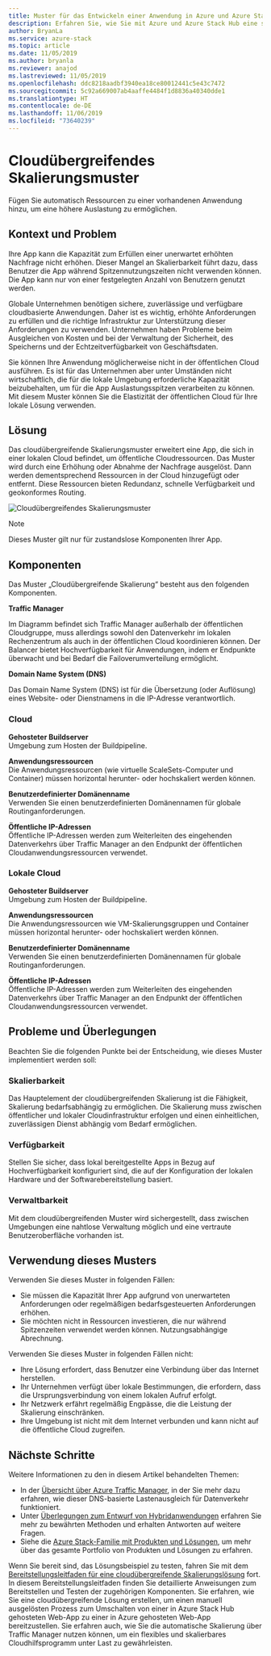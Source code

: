 ```yaml
---
title: Muster für das Entwickeln einer Anwendung in Azure und Azure Stack Hub, die sich cloudübergreifend skalieren lässt.
description: Erfahren Sie, wie Sie mit Azure und Azure Stack Hub eine skalierbare, cloudübergreifende Anwendung erstellen.
author: BryanLa
ms.service: azure-stack
ms.topic: article
ms.date: 11/05/2019
ms.author: bryanla
ms.reviewer: anajod
ms.lastreviewed: 11/05/2019
ms.openlocfilehash: ddc8218aadbf3940ea18ce80012441c5e43c7472
ms.sourcegitcommit: 5c92a669007ab4aaffe4484f1d8836a40340dde1
ms.translationtype: HT
ms.contentlocale: de-DE
ms.lasthandoff: 11/06/2019
ms.locfileid: "73640239"
---
```

# <a name="cross-cloud-scaling-pattern"></a>Cloudübergreifendes Skalierungsmuster

Fügen Sie automatisch Ressourcen zu einer vorhandenen Anwendung hinzu, um eine höhere Auslastung zu ermöglichen.

## <a name="context-and-problem"></a>Kontext und Problem

Ihre App kann die Kapazität zum Erfüllen einer unerwartet erhöhten Nachfrage nicht erhöhen. Dieser Mangel an Skalierbarkeit führt dazu, dass Benutzer die App während Spitzennutzungszeiten nicht verwenden können. Die App kann nur von einer festgelegten Anzahl von Benutzern genutzt werden.

Globale Unternehmen benötigen sichere, zuverlässige und verfügbare cloudbasierte Anwendungen. Daher ist es wichtig, erhöhte Anforderungen zu erfüllen und die richtige Infrastruktur zur Unterstützung dieser Anforderungen zu verwenden. Unternehmen haben Probleme beim Ausgleichen von Kosten und bei der Verwaltung der Sicherheit, des Speicherns und der Echtzeitverfügbarkeit von Geschäftsdaten.

Sie können Ihre Anwendung möglicherweise nicht in der öffentlichen Cloud ausführen. Es ist für das Unternehmen aber unter Umständen nicht wirtschaftlich, die für die lokale Umgebung erforderliche Kapazität beizubehalten, um für die App Auslastungsspitzen verarbeiten zu können. Mit diesem Muster können Sie die Elastizität der öffentlichen Cloud für Ihre lokale Lösung verwenden.

## <a name="solution"></a>Lösung

Das cloudübergreifende Skalierungsmuster erweitert eine App, die sich in einer lokalen Cloud befindet, um öffentliche Cloudressourcen. Das Muster wird durch eine Erhöhung oder Abnahme der Nachfrage ausgelöst. Dann werden dementsprechend Ressourcen in der Cloud hinzugefügt oder entfernt. Diese Ressourcen bieten Redundanz, schnelle Verfügbarkeit und geokonformes Routing.

![Cloudübergreifendes Skalierungsmuster](media/pattern-cross-cloud-scale/cross-cloud-scaling.png)

> [!NOTE]
> Dieses Muster gilt nur für zustandslose Komponenten Ihrer App.

## <a name="components"></a>Komponenten

Das Muster „Cloudübergreifende Skalierung“ besteht aus den folgenden Komponenten.

**Traffic Manager**  

Im Diagramm befindet sich Traffic Manager außerhalb der öffentlichen Cloudgruppe, muss allerdings sowohl den Datenverkehr im lokalen Rechenzentrum als auch in der öffentlichen Cloud koordinieren können. Der Balancer bietet Hochverfügbarkeit für Anwendungen, indem er Endpunkte überwacht und bei Bedarf die Failoverumverteilung ermöglicht.

**Domain Name System (DNS)**  

Das Domain Name System (DNS) ist für die Übersetzung (oder Auflösung) eines Website- oder Dienstnamens in die IP-Adresse verantwortlich.

### <a name="cloud"></a>Cloud

**Gehosteter Buildserver**  
Umgebung zum Hosten der Buildpipeline.

**Anwendungsressourcen**  
Die Anwendungsressourcen (wie virtuelle ScaleSets-Computer und Container) müssen horizontal herunter- oder hochskaliert werden können.

**Benutzerdefinierter Domänenname**  
Verwenden Sie einen benutzerdefinierten Domänennamen für globale Routinganforderungen.

**Öffentliche IP-Adressen**  
Öffentliche IP-Adressen werden zum Weiterleiten des eingehenden Datenverkehrs über Traffic Manager an den Endpunkt der öffentlichen Cloudanwendungsressourcen verwendet.  

### <a name="local-cloud"></a>Lokale Cloud

**Gehosteter Buildserver**  
Umgebung zum Hosten der Buildpipeline.

**Anwendungsressourcen**  
Die Anwendungsressourcen wie VM-Skalierungsgruppen und Container müssen horizontal herunter- oder hochskaliert werden können.

**Benutzerdefinierter Domänenname**  
Verwenden Sie einen benutzerdefinierten Domänennamen für globale Routinganforderungen.

**Öffentliche IP-Adressen**  
Öffentliche IP-Adressen werden zum Weiterleiten des eingehenden Datenverkehrs über Traffic Manager an den Endpunkt der öffentlichen Cloudanwendungsressourcen verwendet. 

## <a name="issues-and-considerations"></a>Probleme und Überlegungen

Beachten Sie die folgenden Punkte bei der Entscheidung, wie dieses Muster implementiert werden soll:

### <a name="scalability"></a>Skalierbarkeit

Das Hauptelement der cloudübergreifenden Skalierung ist die Fähigkeit, Skalierung bedarfsabhängig zu ermöglichen. Die Skalierung muss zwischen öffentlicher und lokaler Cloudinfrastruktur erfolgen und einen einheitlichen, zuverlässigen Dienst abhängig vom Bedarf ermöglichen.

### <a name="availability"></a>Verfügbarkeit

Stellen Sie sicher, dass lokal bereitgestellte Apps in Bezug auf Hochverfügbarkeit konfiguriert sind, die auf der Konfiguration der lokalen Hardware und der Softwarebereitstellung basiert.

### <a name="manageability"></a>Verwaltbarkeit

Mit dem cloudübergreifenden Muster wird sichergestellt, dass zwischen Umgebungen eine nahtlose Verwaltung möglich und eine vertraute Benutzeroberfläche vorhanden ist.

## <a name="when-to-use-this-pattern"></a>Verwendung dieses Musters

Verwenden Sie dieses Muster in folgenden Fällen:

- Sie müssen die Kapazität Ihrer App aufgrund von unerwarteten Anforderungen oder regelmäßigen bedarfsgesteuerten Anforderungen erhöhen.
- Sie möchten nicht in Ressourcen investieren, die nur während Spitzenzeiten verwendet werden können. Nutzungsabhängige Abrechnung.

Verwenden Sie dieses Muster in folgenden Fällen nicht:

- Ihre Lösung erfordert, dass Benutzer eine Verbindung über das Internet herstellen.
- Ihr Unternehmen verfügt über lokale Bestimmungen, die erfordern, dass die Ursprungsverbindung von einem lokalen Aufruf erfolgt.
- Ihr Netzwerk erfährt regelmäßig Engpässe, die die Leistung der Skalierung einschränken.
- Ihre Umgebung ist nicht mit dem Internet verbunden und kann nicht auf die öffentliche Cloud zugreifen.

## <a name="next-steps"></a>Nächste Schritte

Weitere Informationen zu den in diesem Artikel behandelten Themen:
- In der [Übersicht über Azure Traffic Manager](/azure/traffic-manager/traffic-manager-overview), in der Sie mehr dazu erfahren, wie dieser DNS-basierte Lastenausgleich für Datenverkehr funktioniert.
- Unter [Überlegungen zum Entwurf von Hybridanwendungen](overview-app-design-considerations.md) erfahren Sie mehr zu bewährten Methoden und erhalten Antworten auf weitere Fragen.
- Siehe die [Azure Stack-Familie mit Produkten und Lösungen](/azure-stack), um mehr über das gesamte Portfolio von Produkten und Lösungen zu erfahren.

Wenn Sie bereit sind, das Lösungsbeispiel zu testen, fahren Sie mit dem [Bereitstellungsleitfaden für eine cloudübergreifende Skalierungslösung](solution-deployment-guide-cross-cloud-scaling.md) fort. In diesem Bereitstellungsleitfaden finden Sie detaillierte Anweisungen zum Bereitstellen und Testen der zugehörigen Komponenten. Sie erfahren, wie Sie eine cloudübergreifende Lösung erstellen, um einen manuell ausgelösten Prozess zum Umschalten von einer in Azure Stack Hub gehosteten Web-App zu einer in Azure gehosteten Web-App bereitzustellen. Sie erfahren auch, wie Sie die automatische Skalierung über Traffic Manager nutzen können, um ein flexibles und skalierbares Cloudhilfsprogramm unter Last zu gewährleisten.
